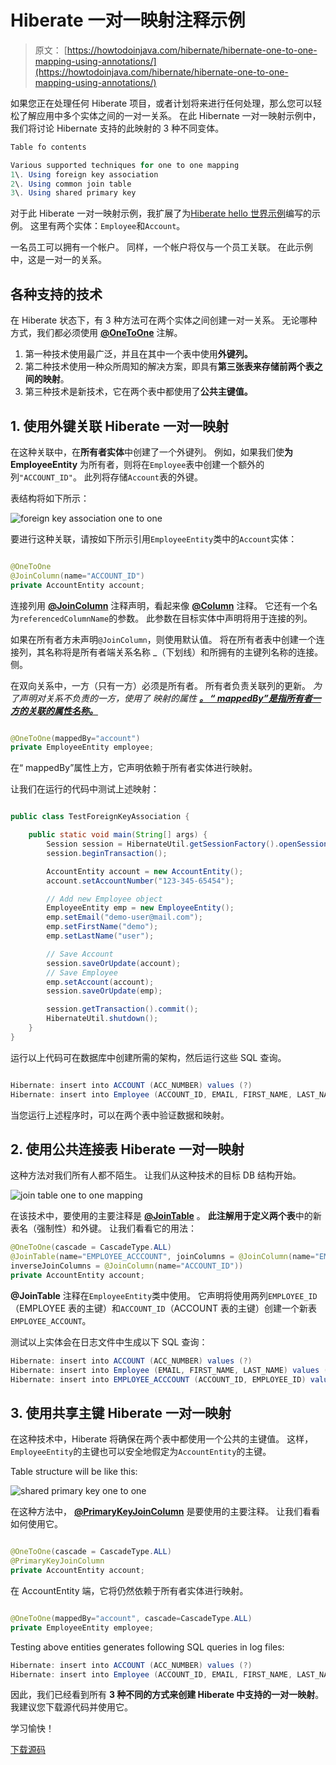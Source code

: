 # Hiberate 一对一映射注释示例

> 原文： [https://howtodoinjava.com/hibernate/hibernate-one-to-one-mapping-using-annotations/](https://howtodoinjava.com/hibernate/hibernate-one-to-one-mapping-using-annotations/)

如果您正在处理任何 Hiberate 项目，或者计划将来进行任何处理，那么您可以轻松了解应用中多个实体之间的一对一关系。 在此 Hibernate 一对一映射示例中，我们将讨论 Hibernate 支持的此映射的 3 种不同变体。

```java
Table fo contents

Various supported techniques for one to one mapping
1\. Using foreign key association
2\. Using common join table
3\. Using shared primary key
```

对于此 Hiberate 一对一映射示例，我扩展了为[Hiberate hello 世界示例](//howtodoinjava.com/hibernate/hibernate-3-introduction-and-writing-hello-world-application/ "Hibernate 3 introduction and writing hello world application")编写的示例。 这里有两个实体：`Employee`和`Account`。

一名员工可以拥有一个帐户。 同样，一个帐户将仅与一个员工关联。 在此示例中，这是一对一的关系。

## 各种支持的技术

在 Hiberate 状态下，有 3 种方法可在两个实体之间创建一对一关系。 无论哪种方式，我们都必须使用 **[@OneToOne](https://docs.oracle.com/javaee/5/api/javax/persistence/OneToOne.html "one to one annotation")** 注解。

1.  第一种技术使用最广泛，并且在其中一个表中使用**外键列。**
2.  第二种技术使用一种众所周知的解决方案，即具有**第三张表来存储前两个表之间的映射**。
3.  第三种技术是新技术，它在两个表中都使用了**公共主键值。**

## 1\. 使用外键关联 Hiberate 一对一映射

在这种关联中，在**所有者实体**中创建了一个外键列。 例如，如果我们使**为 EmployeeEntity** 为所有者，则将在`Employee`表中创建一个额外的列`"ACCOUNT_ID"`。 此列将存储`Account`表的外键。

表结构将如下所示：

![foreign key association one to one](img/42eb7076674c0e61b9b819d5ff6b6a37.png "foreign key association one to one")

要进行这种关联，请按如下所示引用`EmployeeEntity`类中的`Account`实体：

```java

@OneToOne
@JoinColumn(name="ACCOUNT_ID")
private AccountEntity account;

```

连接列用 [**@JoinColumn**](https://docs.oracle.com/javaee/5/api/javax/persistence/JoinColumn.html "Join Column annotation") 注释声明，看起来像 **[@Column](https://docs.oracle.com/javaee/5/api/javax/persistence/Column.html "Column annotation")** 注释。 它还有一个名为`referencedColumnName`的参数。 此参数在目标实体中声明将用于连接的列。

如果在所有者方未声明`@JoinColumn`，则使用默认值。 将在所有者表中创建一个连接列，其名称将是所有者端关系名称 _（下划线）和所拥有的主键列名称的连接。 侧。

在双向关系中，一方（只有一方）必须是所有者。 所有者负责关联列的更新。 *为了声明对关系不负责的一方，使用了 映射的属性 [**。 “ mappedBy”是指所有者一方的关联的属性名称。**](https://docs.oracle.com/javaee/5/api/javax/persistence/OneToOne.html#mappedBy%28%29 "mappedBy")*

```java

@OneToOne(mappedBy="account")
private EmployeeEntity employee;

```

在“ mappedBy”属性上方，它声明依赖于所有者实体进行映射。

让我们在运行的代码中测试上述映射：

```java

public class TestForeignKeyAssociation {

	public static void main(String[] args) {
		Session session = HibernateUtil.getSessionFactory().openSession();
		session.beginTransaction();

		AccountEntity account = new AccountEntity();
		account.setAccountNumber("123-345-65454");

		// Add new Employee object
		EmployeeEntity emp = new EmployeeEntity();
		emp.setEmail("demo-user@mail.com");
		emp.setFirstName("demo");
		emp.setLastName("user");

		// Save Account
		session.saveOrUpdate(account);
		// Save Employee
		emp.setAccount(account);
		session.saveOrUpdate(emp);

		session.getTransaction().commit();
		HibernateUtil.shutdown();
	}
}

```

运行以上代码可在数据库中创建所需的架构，然后运行这些 SQL 查询。

```java

Hibernate: insert into ACCOUNT (ACC_NUMBER) values (?)
Hibernate: insert into Employee (ACCOUNT_ID, EMAIL, FIRST_NAME, LAST_NAME) values (?, ?, ?, ?)

```

当您运行上述程序时，可以在两个表中验证数据和映射。

## 2\. 使用公共连接表 Hiberate 一对一映射

这种方法对我们所有人都不陌生。 让我们从这种技术的目标 DB 结构开始。

![join table one to one mapping](img/931f7e2dc7500a322663736b221f5ef2.png "join table one to one mapping")

在该技术中，要使用的主要注释是 [**@JoinTable**](https://docs.oracle.com/javaee/5/api/javax/persistence/JoinTable.html "Join table annotation") 。 **此注解用于定义两个表**中的新表名（强制性）和外键。 让我们看看它的用法：

```java
@OneToOne(cascade = CascadeType.ALL)
@JoinTable(name="EMPLOYEE_ACCCOUNT", joinColumns = @JoinColumn(name="EMPLOYEE_ID"),
inverseJoinColumns = @JoinColumn(name="ACCOUNT_ID"))
private AccountEntity account;

```

**@JoinTable** 注释在`EmployeeEntity`类中使用。 它声明将使用两列`EMPLOYEE_ID`（EMPLOYEE 表的主键）和`ACCOUNT_ID`（ACCOUNT 表的主键）创建一个新表`EMPLOYEE_ACCOUNT`。

测试以上实体会在日志文件中生成以下 SQL 查询：

```java
Hibernate: insert into ACCOUNT (ACC_NUMBER) values (?)
Hibernate: insert into Employee (EMAIL, FIRST_NAME, LAST_NAME) values (?, ?, ?)
Hibernate: insert into EMPLOYEE_ACCCOUNT (ACCOUNT_ID, EMPLOYEE_ID) values (?, ?)

```

## 3\. 使用共享主键 Hiberate 一对一映射

在这种技术中，Hiberate 将确保在两个表中都使用一个公共的主键值。 这样，`EmployeeEntity`的主键也可以安全地假定为`AccountEntity`的主键。

Table structure will be like this:

![shared primary key one to one](img/5b3839ba6f2e7204541c4ae2f0f01705.png "shared primary key one to one")

在这种方法中， **[@PrimaryKeyJoinColumn](https://docs.oracle.com/javaee/5/api/javax/persistence/PrimaryKeyJoinColumn.html "PrimaryKeyJoinColumn annotation")** 是要使用的主要注释。 让我们看看如何使用它。

```java

@OneToOne(cascade = CascadeType.ALL)
@PrimaryKeyJoinColumn
private AccountEntity account;

```

在 AccountEntity 端，它将仍然依赖于所有者实体进行映射。

```java

@OneToOne(mappedBy="account", cascade=CascadeType.ALL)
private EmployeeEntity employee;

```

Testing above entities generates following SQL queries in log files:

```java
Hibernate: insert into ACCOUNT (ACC_NUMBER) values (?)
Hibernate: insert into Employee (ACCOUNT_ID, EMAIL, FIRST_NAME, LAST_NAME) values (?, ?, ?, ?)

```

因此，我们已经看到所有 **3 种不同的方式来创建 Hiberate 中支持的一对一映射**。 我建议您下载源代码并使用它。

学习愉快！

[下载源码](https://drive.google.com/file/d/0B7yo2HclmjI4VHJnQk4tYjBueDA/view?usp=drive_web "hibernate one to one mapping tutorial source code")